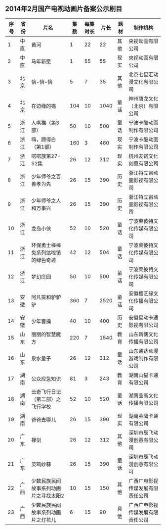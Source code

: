 ## 2014年2月国产电视动画片备案公示剧目
 序号 | 省份 | 片名 | 集数 | 每集时长 | 片长 | 题材 | 制作机构 
---|---|---|---|---|---|---|---
 1 | 中直 | 黄河 | 1 | 22 | 22 | 其他 | 央视动画有限公司 
 2 | 中直 | 马年新愿 | 1 | 55 | 55 | 现实 | 央视动画有限公司 
 3 | 北京 | 恰-恰-恰 | 5 | 7 | 35 | 其他 | 北京七星汇动漫文化有限公司 
 4 | 北京 | 在边缘的猫 | 104 | 10 | 1040 | 童话 | 神州唐龙文化（北京）有限公司 
 5 | 浙江 | 人嘴猫（第3部） | 50 | 10 | 500 | 童话 | 宁波卡酷动画制作有限公司 
 6 | 浙江 | 嗨，顾得白（第1部） | 160 | 3 | 480 | 现实 | 宁波卡酷动画制作有限公司 
 7 | 浙江 | 喏喏族第27-52集 | 26 | 12 | 312 | 现实 | 杭州友诺文化创意有限公司 
 8 | 浙江 | 少年师爷之百善孝为先 | 26 | 15 | 390 | 历史 | 浙江特立宙动画影视有限公司 
 9 | 浙江 | 少年师爷之人和万事兴 | 26 | 15 | 390 | 历史 | 浙江特立宙动画影视有限公司 
 10 | 浙江 | 龙岛小侠 | 52 | 10 | 520 | 童话 | 宁波莱彼特文化传媒有限公司 
 11 | 浙江 | 环保勇士棒棒兔系列达啦镇的绿色奇迹 | 42 | 12 | 504 | 童话 | 宁波莱彼特文化传媒有限公司 
 12 | 浙江 | 梦幻庄园 | 50 | 10 | 500 | 童话 | 宁波莱彼特文化传媒有限公司 
 13 | 安徽 | 阿凡提和驴驴驴 | 360 | 7 | 2520 | 童话 | 安徽樱艺缘文化传播有限公司 
 14 | 安徽 | 少年曹操 | 40 | 10 | 400 | 历史 | 安徽星动卡通影视有限公司 
 15 | 山东 | 丽丽的智慧魔方 | 220 | 7 | 1540 | 教育 | 山东新儒文化传播有限公司 
 16 | 山东 | 泉水童子 | 26 | 12 | 312 | 童话 | 山东通达动漫游戏制作有限公司 
 17 | 湖南 | 公众应急知识 | 81 | 3 | 243 | 教育 | 湖南山猫卡通有限公司 
 18 | 湖南 | 云奇飞行日记（第二部）之飞行学校 | 52 | 10 | 520 | 童话 | 湖南品高文化传播有限公司 
 19 | 湖南 | 爸爸去哪儿 | 26 | 15 | 390 | 现实 | 湖南金鹰卡通有限公司 
 20 | 广东 | 禅剑 | 26 | 12 | 312 | 其他 | 深圳市辰飞动漫创意有限公司 
 21 | 广东 | 灵鸡妙蒜 | 26 | 15 | 390 | 童话 | 深圳市辰飞动漫创意有限公可 
 22 | 广西 | 少数民族民间故事系列动画片之寻找太阳2 | 10 | 15 | 150 | 其他 | 广西广电影视传媒发展有限责任公司 
 23 | 广西 | 少数民族民间故事系列动画片之灯花儿 | 6 | 15 | 90 | 具他 | 广西广电影视传媒发展有限责任公司 